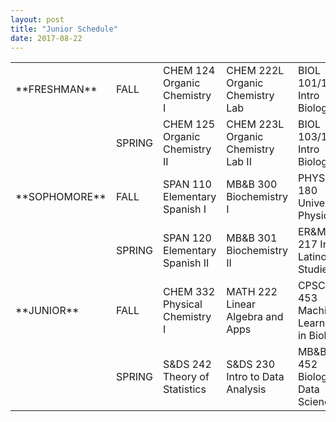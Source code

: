 ```yaml
---
layout: post
title: "Junior Schedule"
date: 2017-08-22
---
```


<table class="table table-striped">
<tbody>
<tr class="odd">
<td align="left">**FRESHMAN**</td>
<td align="left">FALL</td>
<td align="left">CHEM 124 Organic Chemistry I</td>
<td align="left">CHEM 222L Organic Chemistry Lab</td>
<td align="left">BIOL 101/102 Intro Biology</td>
<td align="left">PLSC 281 Issues in Bioethics</td>
<td align="left">HLTH 230 Global Health</td>
</tr>
<tr class="even">
<td align="left"></td>
<td align="left">SPRING</td>
<td align="left">CHEM 125 Organic Chemistry II</td>
<td align="left">CHEM 223L Organic Chemistry Lab II</td>
<td align="left">BIOL 103/104 Intro Biology</td>
<td align="left">MATH 120 Multivariable Calculus</td>
<td align="left">ENGL 114 Writing Seminar</td>
</tr>
<tr class="odd">
<td align="left">**SOPHOMORE**</td>
<td align="left">FALL</td>
<td align="left">SPAN 110 Elementary Spanish I</td>
<td align="left">MB&amp;B 300 Biochemistry I</td>
<td align="left">PHYS 180 University Physics I</td>
<td align="left">PHYS 165L General Physics Lab I</td>
<td align="left">S&amp;DS 238 Probability and Statistics</td>
</tr>
<tr class="even">
<td align="left"></td>
<td align="left">SPRING</td>
<td align="left">SPAN 120 Elementary Spanish II</td>
<td align="left">MB&amp;B 301 Biochemistry II</td>
<td align="left">ER&amp;M 217 Intro Latino/a Studies</td>
<td align="left">PHYS 166L General Physics Lab II</td>
<td align="left"></td>
</tr>
<tr class="odd">
<td align="left">**JUNIOR**</td>
<td align="left">FALL</td>
<td align="left">CHEM 332 Physical Chemistry I</td>
<td align="left">MATH 222 Linear Algebra and Apps</td>
<td align="left">CPSC 453 Machine Learning in Biology</td>
<td align="left">ENGL 120 Reading/Writing the Modern Essay</td>
<td align="left">MB&amp;B 470 Research for Credit</td>
</tr>
<tr class="even">
<td align="left"></td>
<td align="left">SPRING</td>
<td align="left">S&amp;DS 242 Theory of Statistics</td>
<td align="left">S&amp;DS 230 Intro to Data Analysis</td>
<td align="left">MB&amp;B 452 Biological Data Science</td>
<td align="left">PHYS 181 University Physics II</td>
<td align="left">MB&amp;B 471 Research for Credit</td>
</tr>
</tbody>
</table>
